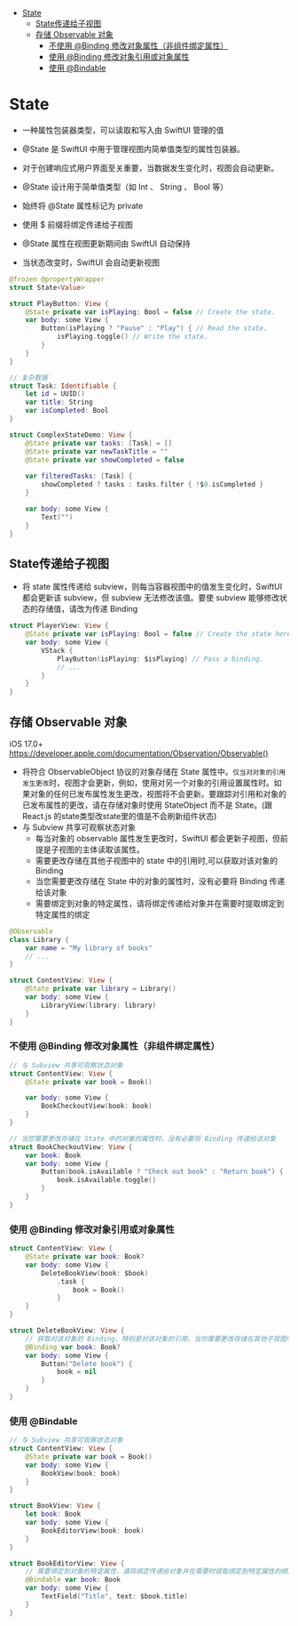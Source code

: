 <!-- @import "[TOC]" {cmd="toc" depthFrom=1 depthTo=6 orderedList=false} -->

<!-- code_chunk_output -->

- [State](#state)
  - [State传递给子视图](#state传递给子视图)
  - [存储 Observable 对象](#存储-observable-对象)
    - [不使用 @Binding 修改对象属性（非组件绑定属性）](#不使用-binding-修改对象属性非组件绑定属性)
    - [使用 @Binding 修改对象引用或对象属性](#使用-binding-修改对象引用或对象属性)
    - [使用 @Bindable](#使用-bindable)

<!-- /code_chunk_output -->

# State

- 一种属性包装器类型，可以读取和写入由 SwiftUI 管理的值
- @State 是 SwiftUI 中用于管理视图内简单值类型的属性包装器。
- 对于创建响应式用户界面至关重要，当数据发生变化时，视图会自动更新。

- @State 设计用于简单值类型（如 Int 、 String 、 Bool 等）
- 始终将 @State 属性标记为 private
- 使用 $ 前缀将绑定传递给子视图
- @State 属性在视图更新期间由 SwiftUI 自动保持
- 当状态改变时，SwiftUI 会自动更新视图

```swift
@frozen @propertyWrapper
struct State<Value>
```

```swift
struct PlayButton: View {
    @State private var isPlaying: Bool = false // Create the state.
    var body: some View {
        Button(isPlaying ? "Pause" : "Play") { // Read the state.
            isPlaying.toggle() // Write the state.
        }
    }
}
```

```swift
// 复杂数据
struct Task: Identifiable {
    let id = UUID()
    var title: String
    var isCompleted: Bool
}

struct ComplexStateDemo: View {
    @State private var tasks: [Task] = []
    @State private var newTaskTitle = ""
    @State private var showCompleted = false
    
    var filteredTasks: [Task] {
        showCompleted ? tasks : tasks.filter { !$0.isCompleted }
    }

    var body: some View {
        Text("")
    }
}
```

## State传递给子视图

- 将 state 属性传递给 subview，则每当容器视图中的值发生变化时，SwiftUI 都会更新该 subview，但 subview 无法修改该值。要使 subview 能够修改状态的存储值，请改为传递 Binding

```swift
struct PlayerView: View {
    @State private var isPlaying: Bool = false // Create the state here now.
    var body: some View {
        VStack {
            PlayButton(isPlaying: $isPlaying) // Pass a binding.
            // ...
        }
    }
}
```

## 存储 Observable 对象

iOS 17.0+
<https://developer.apple.com/documentation/Observation/Observable()>

- 将符合 ObservableObject 协议的对象存储在 State 属性中。`仅当对对象的引用发生更改`时，视图才会更新，例如，使用对另一个对象的引用设置属性时。如果对象的任何已发布属性发生更改，视图将不会更新。要跟踪对引用和对象的已发布属性的更改，请在存储对象时使用 StateObject 而不是 State。(跟React.js 的state类型改state里的值是不会刷新组件状态)
- 与 Subview 共享可观察状态对象
  - 每当对象的 observable 属性发生更改时，SwiftUI 都会更新子视图，但前提是子视图的主体读取该属性。
  - 需要更改存储在其他子视图中的 state 中的引用时,可以获取对该对象的 Binding
  - 当您需要更改存储在 State 中的对象的属性时，没有必要将 Binding 传递给该对象
  - 需要绑定到对象的特定属性，请将绑定传递给对象并在需要时提取绑定到特定属性的绑定

```swift
@Observable
class Library {
    var name = "My library of books"
    // ...
}

struct ContentView: View {
    @State private var library = Library()
    var body: some View {
        LibraryView(library: library)
    }
}
```

### 不使用 @Binding 修改对象属性（非组件绑定属性）

```swift
// 与 Subview 共享可观察状态对象
struct ContentView: View {
    @State private var book = Book()

    var body: some View {
        BookCheckoutView(book: book)
    }
}

// 当您需要更改存储在 State 中的对象的属性时，没有必要将 Binding 传递给该对象
struct BookCheckoutView: View {
    var book: Book
    var body: some View {
        Button(book.isAvailable ? "Check out book" : "Return book") {
            book.isAvailable.toggle()
        }
    }
}
```

### 使用 @Binding 修改对象引用或对象属性

```swift
struct ContentView: View {
    @State private var book: Book?
    var body: some View {
        DeleteBookView(book: $book)
            .task {
                book = Book()
            }
    }
}

struct DeleteBookView: View {
    // 获取对该对象的 Binding，特别是对该对象的引用。当你需要更改存储在其他子视图中的 state 中的引用时，这很有用，例如将引用设置为 nil
    @Binding var book: Book?
    var body: some View {
        Button("Delete book") {
            book = nil
        }
    }
}
```

### 使用 @Bindable

```swift
// 与 Subview 共享可观察状态对象
struct ContentView: View {
    @State private var book = Book()
    var body: some View {
        BookView(book: book)
    }
}

struct BookView: View {
    let book: Book
    var body: some View {
        BookEditorView(book: book)
    }
}

struct BookEditorView: View {
    // 需要绑定到对象的特定属性，请将绑定传递给对象并在需要时提取绑定到特定属性的绑定
    @Bindable var book: Book
    var body: some View {
        TextField("Title", text: $book.title)
    }
}
```
